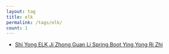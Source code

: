 ```yaml
---
layout: tag
title: elk
permalink: /tags/elk/
count: 1
---
```


- [Shi Yong  ELK Ji Zhong Guan Li  Spring Boot Ying Yong Ri Zhi ](https://y0ngb1n.github.io/a/samples-spring-boot-distributed-log-elk.html)
